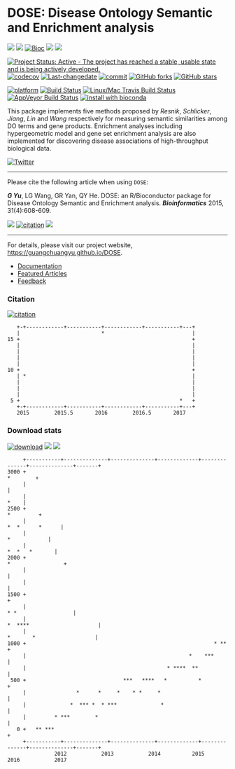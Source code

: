 DOSE: Disease Ontology Semantic and Enrichment analysis
=======================================================

[![](https://img.shields.io/badge/release%20version-3.0.10-green.svg?style=flat)](https://bioconductor.org/packages/DOSE) [![](https://img.shields.io/badge/devel%20version-3.1.3-green.svg?style=flat)](https://github.com/guangchuangyu/DOSE) [![Bioc](http://www.bioconductor.org/shields/years-in-bioc/DOSE.svg)](https://www.bioconductor.org/packages/devel/bioc/html/DOSE.html#since) [![](https://img.shields.io/badge/download-37631/total-blue.svg?style=flat)](https://bioconductor.org/packages/stats/bioc/DOSE) [![](https://img.shields.io/badge/download-1575/month-blue.svg?style=flat)](https://bioconductor.org/packages/stats/bioc/DOSE)

[![Project Status: Active - The project has reached a stable, usable state and is being actively developed.](http://www.repostatus.org/badges/latest/active.svg)](http://www.repostatus.org/#active) [![codecov](https://codecov.io/gh/GuangchuangYu/DOSE/branch/master/graph/badge.svg)](https://codecov.io/gh/GuangchuangYu/DOSE/) [![Last-changedate](https://img.shields.io/badge/last%20change-2017--03--27-green.svg)](https://github.com/GuangchuangYu/DOSE/commits/master) [![commit](http://www.bioconductor.org/shields/commits/bioc/DOSE.svg)](https://www.bioconductor.org/packages/devel/bioc/html/DOSE.html#svn_source) [![GitHub forks](https://img.shields.io/github/forks/GuangchuangYu/DOSE.svg)](https://github.com/GuangchuangYu/DOSE/network) [![GitHub stars](https://img.shields.io/github/stars/GuangchuangYu/DOSE.svg)](https://github.com/GuangchuangYu/DOSE/stargazers)

[![platform](http://www.bioconductor.org/shields/availability/devel/DOSE.svg)](https://www.bioconductor.org/packages/devel/bioc/html/DOSE.html#archives) [![Build Status](http://www.bioconductor.org/shields/build/devel/bioc/DOSE.svg)](https://bioconductor.org/checkResults/devel/bioc-LATEST/DOSE/) [![Linux/Mac Travis Build Status](https://img.shields.io/travis/GuangchuangYu/DOSE/master.svg?label=Mac%20OSX%20%26%20Linux)](https://travis-ci.org/GuangchuangYu/DOSE) [![AppVeyor Build Status](https://img.shields.io/appveyor/ci/Guangchuangyu/DOSE/master.svg?label=Windows)](https://ci.appveyor.com/project/GuangchuangYu/DOSE) [![install with bioconda](https://img.shields.io/badge/install%20with-bioconda-green.svg?style=flat)](http://bioconda.github.io/recipes/bioconductor-dose/README.html)

This package implements five methods proposed by *Resnik*, *Schlicker*, *Jiang*, *Lin* and *Wang* respectively for measuring semantic similarities among DO terms and gene products. Enrichment analyses including hypergeometric model and gene set enrichment analysis are also implemented for discovering disease associations of high-throughput biological data.

[![Twitter](https://img.shields.io/twitter/url/https/github.com/GuangchuangYu/DOSE.svg?style=social)](https://twitter.com/intent/tweet?hashtags=DOSE&url=http://bioinformatics.oxfordjournals.org/content/31/4/608)

------------------------------------------------------------------------

Please cite the following article when using `DOSE`:

***G Yu***, LG Wang, GR Yan, QY He. DOSE: an R/Bioconductor package for Disease Ontology Semantic and Enrichment analysis. ***Bioinformatics*** 2015, 31(4):608-609.

[![](https://img.shields.io/badge/doi-10.1093/bioinformatics/btu684-green.svg?style=flat)](http://dx.doi.org/10.1093/bioinformatics/btu684) [![citation](https://img.shields.io/badge/cited%20by-30-green.svg?style=flat)](https://scholar.google.com.hk/scholar?oi=bibs&hl=en&cites=16627502277303919270) [![](https://img.shields.io/badge/Altmetric-35-green.svg?style=flat)](https://www.altmetric.com/details/2788597)

------------------------------------------------------------------------

For details, please visit our project website, <https://guangchuangyu.github.io/DOSE>.

-   [Documentation](https://guangchuangyu.github.io/DOSE/documentation/)
-   [Featured Articles](https://guangchuangyu.github.io/DOSE/featuredArticles/)
-   [Feedback](https://guangchuangyu.github.io/DOSE/#feedback)

### Citation

[![citation](https://img.shields.io/badge/cited%20by-30-green.svg?style=flat)](https://scholar.google.com.hk/scholar?oi=bibs&hl=en&cites=16627502277303919270)

       +-+------------+-----------+------------+-----------+---+
       |                          *                            |
    15 +                                                       +
       |                                                       |
       |                                                       |
       |                                                       |
       |                                                       |
    10 +                                                       +
       | *                                                     |
       |                                                       |
       |                                                       |
       |                                                       |
     5 +                                                   *   +
       +-+------------+-----------+------------+-----------+---+
       2015        2015.5       2016        2016.5       2017   

### Download stats

[![download](http://www.bioconductor.org/shields/downloads/DOSE.svg)](https://bioconductor.org/packages/stats/bioc/DOSE) [![](https://img.shields.io/badge/download-37631/total-blue.svg?style=flat)](https://bioconductor.org/packages/stats/bioc/DOSE) [![](https://img.shields.io/badge/download-1575/month-blue.svg?style=flat)](https://bioconductor.org/packages/stats/bioc/DOSE)

         +-----------+--------------+--------------+-------------+--------------+--------------+-------+
    3000 +                                                                                    *        +
         |                                                                                             |
         |                                                                                        *    |
    2500 +                                                                                   *         +
         |                                                                            *  *      *      |
         |                                                                                *            |
         |                                                                              *  *   *       |
    2000 +                                                                           *                 +
         |                                                                                             |
         |                                                                                             |
    1500 +                                                                                             +
         |                                                                        * *                  |
         |                                                                *  ****                      |
         |                                                                 *       *                   |
    1000 +                                                            * **                             +
         |                                                    *    ***                                 |
         |                                             * ****  **                                      |
     500 +                               ***   ****   *          *                                     +
         |                *      *     *    * *     *                                                  |
         |              *  *** *  * ***              *                                                 |
         |         * ***        *                                                                      |
       0 +   ** ***                                                                                    +
         +-----------+--------------+--------------+-------------+--------------+--------------+-------+
                   2012           2013           2014          2015           2016           2017
